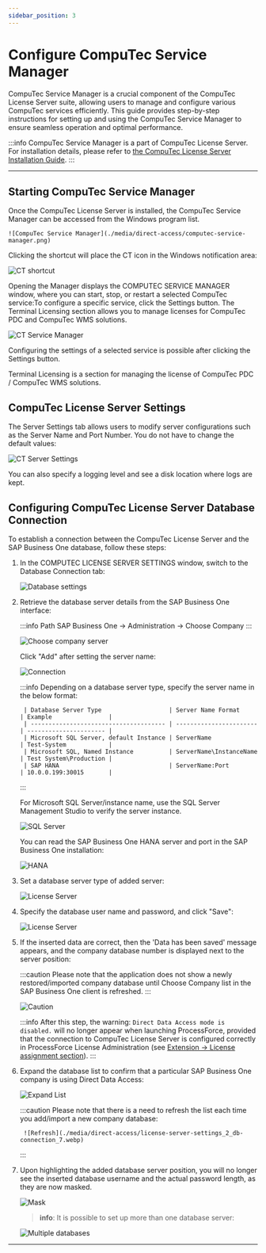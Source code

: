 ```yaml
---
sidebar_position: 3
---
```


# Configure CompuTec Service Manager

CompuTec Service Manager is a crucial component of the CompuTec License Server suite, allowing users to manage and configure various CompuTec services efficiently. This guide provides step-by-step instructions for setting up and using the CompuTec Service Manager to ensure seamless operation and optimal performance.

:::info
    CompuTec Service Manager is a part of CompuTec License Server. For installation details, please refer to  [the CompuTec License Server Installation Guide](./license-server-installation.md).
:::

---

## Starting CompuTec Service Manager

Once the CompuTec License Server is installed, the CompuTec Service Manager can be accessed from the Windows program list.

    ![CompuTec Service Manager](./media/direct-access/computec-service-manager.png)

Clicking the shortcut will place the CT icon in the Windows notification area:

![CT shortcut](./media/direct-access/CT-shortcut.webp)

Opening the Manager displays the COMPUTEC SERVICE MANAGER window, where you can start, stop, or restart a selected CompuTec service:To configure a specific service, click the Settings button. The Terminal Licensing section allows you to manage licenses for CompuTec PDC and CompuTec WMS solutions.

![CT Service Manager](./media/direct-access/CT-Service-Manager_1.webp)

Configuring the settings of a selected service is possible after clicking the Settings button.

Terminal Licensing is a section for managing the license of CompuTec PDC / CompuTec WMS solutions.

## CompuTec License Server Settings

The Server Settings tab allows users to modify server configurations such as the Server Name and Port Number. You do not have to change the default values:

![CT Server Settings](./media/direct-access/CT-License-Server-Settings_1_Server-Settings1.webp)

You can also specify a logging level and see a disk location where logs are kept.

## Configuring CompuTec License Server Database Connection

To establish a connection between the CompuTec License Server and the SAP Business One database, follow these steps:

1. In the COMPUTEC LICENSE SERVER SETTINGS window, switch to the Database Connection tab:

    ![Database settings](./media/direct-access/CT-License-Server-Settings_2_Db-Connection_1.webp)

2. Retrieve the database server details from the SAP Business One interface:

    :::info Path
        SAP Business One → Administration → Choose Company
    :::

    ![Choose company server](./media/direct-access/choose-company-server2.webp)

    Click "Add" after setting the server name:

    ![Connection](./media/direct-access/CT-License-Server-Settings_2_Db-Connection_2.webp)

    :::info
        Depending on a database server type, specify the server name in the below format:

        | Database Server Type                   | Server Name Format      | Example                |
        | -------------------------------------- | ----------------------- | ---------------------- |
        | Microsoft SQL Server, default Instance | ServerName              | Test-System            |
        | Microsoft SQL, Named Instance          | ServerName\InstanceName | Test System\Production |
        | SAP HANA                               | ServerName:Port         | 10.0.0.199:30015       |
    :::

    For Microsoft SQL Server/instance name, use the SQL Server Management Studio to verify the server instance.

   ![SQL Server](./media/direct-access/sql-server-management-studio.webp)

    You can read the SAP Business One HANA server and port in the SAP Business One installation:

    ![HANA](./media/direct-access/hana-address.webp)

3. Set a database server type of added server:
  
    ![License Server](./media/direct-access/license-server-settings_2_db-connection_3.webp)

4. Specify the database user name and password, and click "Save":

    ![License Server](./media/direct-access/license-server-settings_2_db-connection_4.webp)

5. If the inserted data are correct, then the 'Data has been saved' message appears, and the company database number is displayed next to the server position:

    :::caution
        Please note that the application does not show a newly restored/imported company database until Choose Company list in the SAP Business One client is refreshed.
    :::

    ![Caution](./media/direct-access/license-server-settings_2_db-connection_5.webp)

    :::info
        After this step, the warning: `Direct Data Access mode is disabled.` will no longer appear when launching ProcessForce, provided that the connection to CompuTec License Server is configured correctly in ProcessForce License Administration (see [Extension → License assignment section](../../installation/first-installation/extension)).
    :::

6. Expand the database list to confirm that a particular SAP Business One company is using Direct Data Access:

    ![Expand List](./media/direct-access/license-server-settings_2_db-connection_6.webp)

    :::caution
        Please note that there is a need to refresh the list each time you add/import a new company database:

        ![Refresh](./media/direct-access/license-server-settings_2_db-connection_7.webp)
    :::

7. Upon highlighting the added database server position, you will no longer see the inserted database username and the actual password length, as they are now masked.

    ![Mask](./media/direct-access/license-server-settings_2_db-connection_8.webp)

    >**info**: It is possible to set up more than one database server:

    ![Multiple databases](./media/direct-access/license-server-settings_2_db-connection_9.webp)

---
